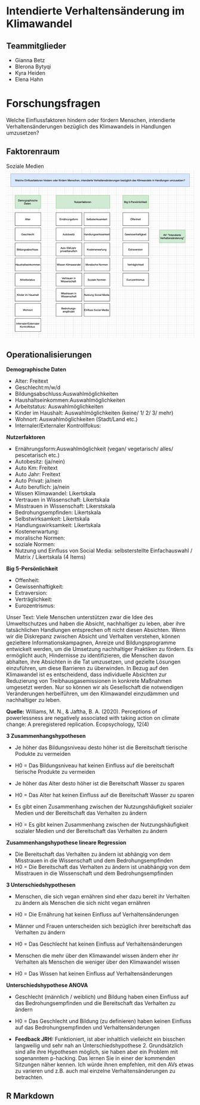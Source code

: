 # Intendierte Verhaltensänderung im Klimawandel

## Teammitglieder

-   Gianna Betz
-   Blerona Bytyqi
-   Kyra Heiden
-   Elena Hahn

# Forschungsfragen

Welche Einflussfaktoren hindern oder fördern Menschen, intendierte
Verhaltensänderungen bezüglich des Klimawandels in Handlungen
umzusetzen?

## Faktorenraum

Soziale Medien
![Faktorenraum](README_files/figure-markdown_strict/Faktorenraum.png)

## Operationalisierungen

**Demographische Daten**

-   Alter: Freitext
-   Geschlecht:m/w/d
-   Bildungsabschluss:Auswahlmöglichkeiten
-   Haushaltseinkommen:Auswahlmöglichkeiten
-   Arbeitstatus: Auswahlmöglichkeiten
-   Kinder im Haushalt: Auswahlmöglichkeiten (keine/ 1/ 2/ 3/ mehr)
-   Wohnort: Auswahlmöglichkeiten (Stadt/Land etc.)
-   Internaler/Externaler Kontrollfokus:

**Nutzerfaktoren**

-   Ernährungsform:Auswahlmöglichkeit (vegan/ vegetarisch/ alles/
    pescetarisch etc.)
-   Autobesitz: (ja/nein)
-   Auto Km: Freitext
-   Auto Jahr: Freitext
-   Auto Privat: ja/nein
-   Auto beruflich: ja/nein
-   Wissen Klimawandel: Likertskala
-   Vertrauen in Wissenschaft: Likertskala
-   Misstrauen in Wissenschaft: Likerstskala
-   Bedrohungsempfinden: Likertskala
-   Selbstwirksamkeit: Likertskala
-   Handlungswirksamkeit: Likertskala
-   Kostenerwartung:
-   moralische Normen:
-   soziale Normen:
-   Nutzung und Einfluss von Social Media: selbsterstellte
    Einfachauswahl / Matrix / Likertskala (4 Items)

**Big 5-Persönlichkeit**

-   Offenheit:
-   Gewissenhaftigkeit:
-   Extraversion:
-   Verträglichkeit:
-   Eurozentrismus:

Unser Text: Viele Menschen unterstützen zwar die Idee des Umweltschutzes
und haben die Absicht, nachhaltiger zu leben, aber ihre tatsächlichen
Handlungen entsprechen oft nicht diesen Absichten. Wenn wir die
Diskrepanz zwischen Absicht und Verhalten verstehen, können gezieltere
Informationskampagnen, Anreize und Bildungsprogramme entwickelt werden,
um die Umsetzung nachhaltiger Praktiken zu fördern. Es ermöglicht auch,
Hindernisse zu identifizieren, die Menschen davon abhalten, ihre
Absichten in die Tat umzusetzen, und gezielte Lösungen einzuführen, um
diese Barrieren zu überwinden. In Bezug auf den Klimawandel ist es
entscheidend, dass individuelle Absichten zur Reduzierung von
Treibhausgasemissionen in konkrete Maßnahmen umgesetzt werden. Nur so
können wir als Gesellschaft die notwendigen Veränderungen herbeiführen,
um den Klimawandel einzudämmen und nachhaltiger zu leben.

**Quelle:** Williams, M. N., & Jaftha, B. A. (2020). Perceptions of
powerlessness are negatively associated with taking action on climate
change: A preregistered replication. Ecopsychology, 12(4)

**3 Zusammenhangshypothesen**

-   Je höher das Bildungsniveau desto höher ist die Bereitschaft
    tierische Podukte zu vermeiden

-   H0 = Das Bildungsniveau hat keinen Einfluss auf die bereitschaft
    tierische Produkte zu vermeiden

-   Je höher das Alter desto höher ist die Bereitschaft Wasser zu sparen

-   H0 = Das Alter hat keinen Einfluss auf die Bereitschaft Wasser zu
    sparen

-   Es gibt einen Zusammenhang zwischen der Nutzungshäufigkeit sozialer
    Medien und der Bereitschaft das Verhalten zu ändern

-   H0 = Es gibt keinen Zusammenhang zwischen der Nutzungshäufigkeit
    sozialer Medien und der Bereitschaft das Verhalten zu ändern

**Zusammenhangshypothese lineare Regression**

-   Die Bereitschaft das Verhalten zu ändern ist abhängig von dem
    Misstrauen in die Wissenschaft und dem Bedrohungsempfinden
-   H0 = Die Bereitschaft das Verhalten zu ändern ist unabhängig von dem
    Misstrauen in die Wissenschaft und dem Bedrohungsempfinden

**3 Unterschiedshypothesen**

-   Menschen, die sich vegan ernähren sind eher dazu bereit ihr
    Verhalten zu ändern als Menschen die sich nicht vegan ernähren

-   H0 = Die Ernährung hat keinen Einfluss auf Verhaltensänderungen

-   Männer und Frauen unterscheiden sich bezüglich ihrer bereitschaft
    das Verhalten zu ändern

-   H0 = Das Geschlecht hat keinen Einfluss auf Verhaltensänderungen

-   Menschen die mehr über den Klimawandel wissen ändern eher ihr
    Verhalten als Menschen die weniger über den Klimawandel wissen

-   H0 = Das Wissen hat keinen Einfluss auf Verhaltensänderungen

**Unterschiedshypothese ANOVA**

-   Geschlecht (männlich / weiblich) und Bildung haben einen Einfluss
    auf das Bedrohungsempfinden und die Bereitschaft das Verhalten zu
    ändern  

-   H0 = Das Geschlecht und Bildung (zu definieren) haben keinen
    Einfluss auf das Bedrohungsempfinden und Verhaltensänderungen

-   **Feedback JRH:** Funktioniert, ist aber inhaltlich vielleicht ein
    bisschen langweilig und sehr nah an Unterschiedshypothese 2.
    Grundsätzlich sind alle ihre Hypothesen möglich, sie haben aber ein
    Problem mit sogenanntem p-hacking. Das lernen Sie in einer der
    kommenden Sitzungen näher kennen. Ich würde ihnen empfehlen, mit den
    AVs etwas zu varieren und z.B. auch mal einzelne
    Verhaltensänderungen zu betrachten.

## R Markdown
